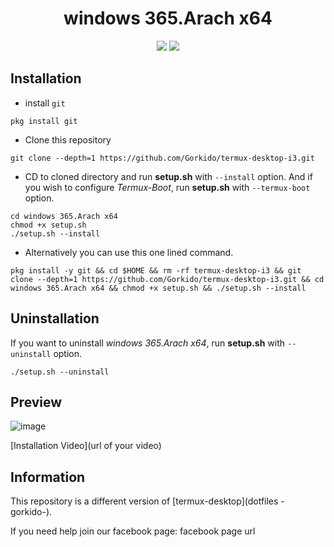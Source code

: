 <div align="center">
  
# windows 365.Arach x64
 
  <img src="https://img.shields.io/github/license/Gorkido/termux-desktop-i3?style=for-the-badge">
  <img src="https://img.shields.io/github/stars/Gorkido/termux-desktop-i3?style=for-the-badge">
  </div>

## Installation

- install `git`
```
pkg install git
```

- Clone this repository
```
git clone --depth=1 https://github.com/Gorkido/termux-desktop-i3.git
```

- CD to cloned directory and run **setup.sh** with `--install` option. And if you wish to configure *Termux-Boot*, run **setup.sh** with `--termux-boot` option.
```
cd windows 365.Arach x64
chmod +x setup.sh
./setup.sh --install
```

- Alternatively you can use this one lined command.
```
pkg install -y git && cd $HOME && rm -rf termux-desktop-i3 && git clone --depth=1 https://github.com/Gorkido/termux-desktop-i3.git && cd windows 365.Arach x64 && chmod +x setup.sh && ./setup.sh --install
```

## Uninstallation

If you want to uninstall *windows 365.Arach x64*, run **setup.sh** with `--uninstall` option.
```
./setup.sh --uninstall
```

## Preview

![image](https://user-images.githubusercontent.com/81165187/156889835-2f28e9d6-0a86-4892-ae13-dac6cd2429cb.png)

[Installation Video](url of your video)

## Information

This repository is a different version of [termux-desktop](dotfiles -gorkido-).

If you need help join our facebook page: facebook page url
